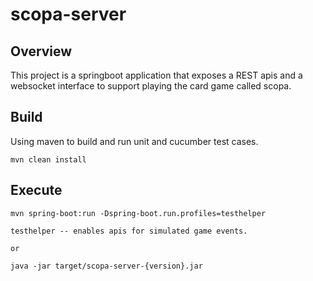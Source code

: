 # scopa-server
## Overview
This project is a springboot application that exposes a REST apis and
a websocket interface to support playing the card game called scopa.

## Build
Using maven to build and run unit and cucumber test cases.
```
mvn clean install
```

## Execute
```
mvn spring-boot:run -Dspring-boot.run.profiles=testhelper

testhelper -- enables apis for simulated game events.

or 

java -jar target/scopa-server-{version}.jar
```
